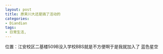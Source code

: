 ```yaml
---
layout: post
title: 原来川大还是搞了活动的
categories:
- Diandian
tags:
- 日常生活, 
---
```

位置：江安校区二基楼509B没入学校BBS就是不方便啊于是我就加入了 蓝色星空